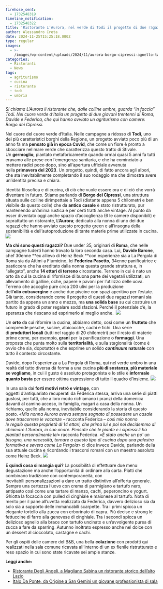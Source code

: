 ```yaml
---
firehose_sent:
  - 1732548319
timeline_notification:
  - 1732548322
title: 'Ristorante L’Aurora, nel verde di Todi il progetto di due ragazzi di Roma'
author: Alessandro Creta
date: 2024-11-25T15:25:18.000Z
type: regular
images:
  - >-
    /images/wp-content/uploads/2024/11/aurora-borgo-cipressi-agnello-tartufo-alessandro-creta.webp
categories:
  - Ristoranti
  - News
tags:
  - agriturismo
  - cucina
  - ristorante
  - todi
  - umbria
---
```


*Si chiama L’Aurora il ristorante che, dalle colline umbre, guarda “in faccia” Todi. Nel cuore verde d’Italia un progetto di due giovani trentenni di Roma, Davide e Federica, che qui hanno avviato un agriturismo con camere: Borgo dei Cipressi.*

Nel cuore del cuore verde d’Italia. Nelle campagne a ridosso di **Todi**, uno dei più caratteristici borghi della Regione, un progetto avviato poco più di un anno fa ma **pensato già in epoca Covid**, che come un fiore è pronto a sbocciare nel mare verde che caratterizza questo tratto di Stivale. Un **germoglio**, piantato metaforicamente quando ormai quasi 5 anni fa tutti eravamo alle prese con l’emergenza sanitaria, e che ha cominciato a mettere radici poco dopo, sino all’apertura ufficiale avvenuta nella **primavera del 2023**. Un progetto, quindi, di fatto ancora agli albori, che sta inevitabilmente completando il suo rodaggio ma che dimostra avere un’identità precisa e chiara.

Identità filosofica e di cucina, di ciò che vuole essere ora e di ciò che vorrà diventare in futuro. Stiamo parlando di **Borgo dei Cipressi**, una struttura situata sulle colline dirimpettaie a Todi (distante appena 5 chilometri e ben visibile da questo colle) che da **antico casale** è stato ristrutturato, pur mantenendo un’anima rustica e per certi tratti anche vintage. Al punto da esser diventato oggi anche spazio d’accoglienza (6 le camere disponibili) e soprattutto un ristorante, **L’Aurora**; dedicato alla nonna di uno dei due ragazzi che hanno avviato questo progetto green e all’insegna della sostenibilità e dell’autoproduzione di tante materie prime utilizzate in cucina.
![](/images/wp-content/uploads/2024/11/aurora-borgo-cipressi-todi-umbria-ristorante-alessandro-creta.webp)

**Ma chi sono questi ragazzi?** Due under 35, originari di **Roma**, che nelle campagne tuderti hanno trovato la loro seconda casa. Lui, **Davide Barone**, chef 30enne \*\*ex allievo di Heinz Beck \*\*con esperienze sia a La Pergola di Roma sia da Attimi a Fiumicino, lei **Federica Pasetto**, 34enne panificatrice e pasticcera che ha ereditato dalla nonna questa grande struttura e, in “allegato”, anche **14 ettari di terreno** circostante. Terreno in cui è nato un orto da cui la cucina si rifornisce di buona parte dei vegetali utilizzati, un allevamento di galline, oche, papere e pavoni per l’utilizzo delle uova. Terreno che accoglie pure circa 200 ulivi per la produzione dell’**olio extravergine** e anche due piscine con spazi aperitivo per l’estate. Già tanto, considerando come il progetto di questi due ragazzi romani sia partito da appena un anno e mezzo, ma **una solida base** su cui costruire un futuro in grado di poter regalare soddisfazioni. Perché il potenziale c’è, la speranza che riescano ad esprimerlo al meglio anche. 
![](/images/wp-content/uploads/2024/11/aurora-borgo-cipressi-menu-tortelli-zucca-alessandro-creta.webp)

Un **orto** da cui rifornire la cucina, abbiamo detto, così come un **frutteto** che comprende pesche, susine, albicocche, cachi e fichi. Una serie di **produttori locali** (tutti nel raggio di 20 chilometri) per il resto di materie prime come, per esempio, **grani** per la panificazione o **formaggi**. Una proposta che punta molto sulla **territorialità**, e sulla stagionalità (come è ovvio che sia, dopotutto) e che esprime un solido ***continuum* naturale** con tutto il contesto circostante.

Davide, dopo l’esperienza a La Pergola di Roma, qui nel verde umbro in una realtà del tutto diversa dà forma a una cucina **più di sostanza, più materiale se vogliamo**, in cui il gusto è assoluto protagonista e lo stile è **informale quanto basta** per essere ottima espressione di tutto il quadro d’insieme.
![](/images/wp-content/uploads/2024/11/aurora-borgo-cipressi-sala-ristorante-alessandro-creta.webp)

In una sala dai **forti motivi retrò e vintage**, con oggetti d’antiquariato recuperati da Federica stessa, arriva una serie di piatti gustosi, per tutti, che a loro modo richiamano i pranzi della domenica davanti al camino acceso, in famiglia, magari a casa della nonna. Un richiamo, quello alla nonna, inevitabile considerando la storia di questo posto. «*Mia nonna Aurora aveva sempre sognato di possedere un casale dove trascorrere le vacanze* – racconta Federica – *così mio nonno le regalò questa proprietà di 14 ettari, che prima lui e poi noi decidemmo di chiamare L’Aurora, in suo onore. Pensate che le piante e i cipressi li ha piantati personalmente lei*» racconta Federica. «*È stato anche un po’ un bisogno, una necessità, tornare a questo tipo di cucina dopo una palestra formativa e severa come La Pergola*» ci dice invece Davide, parlando della sua attuale cucina e ricordando i trascorsi romani con un maestro assoluto come Heinz Beck.
![](/images/wp-content/uploads/2024/11/aurora-borgo-cipressi-tagliatelle-cinghiale-todi-alessandro-creta.webp)

**E quindi cosa si mangia qui?** La possibilità di effettuare due menu degustazione ma anche l’opportunità di ordinare alla carta. Piatti che combinano tradizione con contemporaneità, con inevitabili personalizzazioni a dare un tratto distintivo all’offerta generale. Sempre una certezza l’uovo con crema di parmigiano e tartufo nero, antipasto così come una tartare di manzo, cachi, peperoncino e yogurt. Ghiotta la focaccia con pulled di cinghiale e maionese al tartufo. Nota di merito per il pane all’uvetta realizzato da Federica, davvero delizioso sia da solo sia a supporto delle immancabili scarpette. Tra i primi spicca un elegante tortello alla zucca con erborinato di capra. Più decise e strong le fettuccine di farro alla genovese di cinghiale. Tra i secondi spicca un delizioso agnello alla brace con tartufo uncinato e un’avvolgente purea di zucca a fare da sparring. Autunno inoltrato espresso anche nel dolce con un dessert al cioccolato, castagne e cachi. 

Per gli ospiti delle camere del B\&B, una bella **colazione** con prodotti qui realizzati nella sala comune ricavata all’interno di un ex fienile ristrutturato e reso spazio in cui sono state ricavate sei ampie stanze.

**Leggi anche:**

<ul class="wp-block-list">
  <li>
    <a href="https://aleepepecom.wordpress.com/2024/11/21/degli-angeli-a-magliano-sabina-un-ristorante-storico-di-ottima-cucina/">Ristorante Degli Angeli, a Magliano Sabina un ristorante storico dell&#8217;alto Lazio</a>
  </li>
  <li>
    <a href="https://aleepepecom.wordpress.com/2024/10/31/italo-da-ponte-a-san-gemini-un-giovane-professionista-guida-la-sala-di-origine/" target="_blank" rel="noreferrer noopener">Italo Da Ponte, da Origine a San Gemini un giovane professionista di sala</a>
  </li>
</ul>
